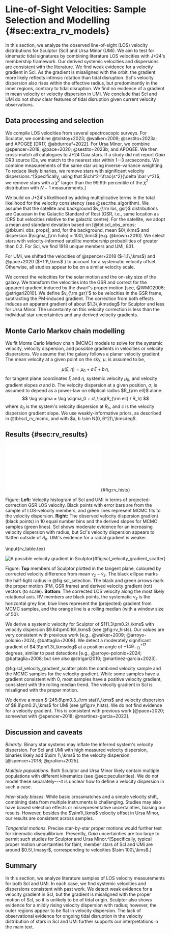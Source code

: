 # Line-of-Sight Velocities: Sample Selection and Modelling  {#sec:extra_rv_models} 

In this section, we analyze the observed line-of-sight (LOS) velocity distributions for Sculptor (Scl) and Ursa Minor (UMi). We aim to test for kinematic tidal signatures by combining literature LOS velocities with J+24's membership framework. Our derived systemic velocities and dispersions are consistent with the literature. We find weak evidence for a velocity gradient in Scl. As the gradient is misaligned with the orbit, the gradient more likely reflects intrinsic rotation than tidal disruption.  Scl's velocity dispersion also rises within the effective radius, but predominantly in the inner regions, contrary to tidal disruption. We find no evidence of a gradient in mean velocity or velocity dispersion in UMi. We conclude that Scl and UMi do not show clear features of tidal disruption given current velocity observations. 

## Data processing and selection

We compile LOS velocities from several spectroscopic surveys. For Sculptor, we combine @tolstoy+2023; @walker+2009; @sestito+2023a; and APOGEE [DR17, @abdurrouf+2022]. For Ursa Minor, we combine @spencer+2018; @pace+2020; @sestito+2023b; and APOGEE. We then cross-match all catalogues to J+24 Gaia stars. If a study did not report *Gaia* DR3 source IDs, we match to the nearest star within 1--3 arcseconds. We combine measurements of the same star using inverse-variance weighting. To reduce likely binaries, we remove stars with significant velocity dispersions.^[Specifically, using that $\chi^2=\frac{s^2}{\delta \bar v^2}$, we remove stars with a $\chi^2$ larger than the 99.9th percentile of the $\chi^2$ distribution with $N-1$ measurements.]

We build on J+24's likelihood by adding multiplicative terms in the total likelihood for the velocity consistency (see @sec:the_algorithm). We assume that the satellite and background $v_{\rm los, gsr}$ distributions are Gaussian in the Galactic Standard of Rest (GSR, i.e., same location as ICRS but velocities relative to the galactic centre). For the satellite, we adopt a mean and standard deviation based on [@tbl:scl_obs_props; @tbl:umi_obs_props], and, for the background, mean $0\,\kms$ and dispersion  $\sigma_{\rm halo} = 100\,\kms$  [e.g. @brown+2010]. We select stars with velocity-informed satellite membership probabilities of greater than 0.2. For Scl, we find 1918 unique members and UMi, 831. 

For UMi, we shifted the velocities of @spencer+2018 ($-1.1\,\kms$) and @pace+2020 ($+1.1\,\kms$ ) to account for a systematic velocity offset. Otherwise, all studies appear to be on a similar velocity scale. 

We correct the velocities for the solar motion and the on-sky size of the galaxy. We transform the velocities into the GSR and correct for the apparent gradient induced by the dwarf's proper motion [see, @WMO2008; @strigari2010]. We define $v_{\rm gsr}'$ to be velocities in the GSR frame, subtracting the PM-induced gradient. The correction from both effects induces an apparent gradient of about $1.3\,\kmsdeg$ for Sculptor and less for Ursa Minor. The uncertainty on this velocity correction is less than the individual star uncertainties and any derived velocity gradients.

## Monte Carlo Markov chain modelling

We fit Monte Carlo Markov chain (MCMC) models to solve for the systemic velocity, velocity dispersion, and possible gradients in velocities or velocity dispersions. We assume that the galaxy follows a planar velocity gradient. The mean velocity at a given point on the sky, $\mu$, is assumed to be,

$$
\mu(\xi, \eta) = \mu_0 + a\,\xi + b\,\eta,
$$
for tangent plane coordinates $\xi$ and $\eta$, systemic velocity $\mu_0$, and velocity gradient slopes $a$ and $b$. The velocity dispersion at a given position, $\sigma$, is assumed to depend as a power-law on elliptical radius $R_{\rm ell}$ alone:
$$
\log \sigma = \log \sigma_0 + c\,\log(R_{\rm ell} / R_h)
$$
where $\sigma_0$ is the system's velocity dispersion at $R_h$, and $c$ is the velocity dispersion gradient slope. We use weakly-informative priors, as described in @tbl:scl_rv_mcmc, and with $a, b \sim N(0, 6^2)\,\kmsdeg$. 

## Results {#sec:rv_results}



![Velocity dispersion fits](figures/scl_umi_rv_fits.pdf){#fig:rv_hists}

Figure: **Left:** Velocity histogram of Scl and UMi in terms of projected-correction GSR LOS velocity. Black points with error bars are from the sample of LOS-velocity members, and green lines represent MCMC fits to the velocity dispersion. **Right:** The observed velocity dispersion gradient (black points) in 10 equal number bins and the derived slopes for MCMC samples (green lines). Scl shows moderate evidence for an increasing velocity dispersion with radius, but Scl's velocity dispersion appears to flatten outside of $R_h$.  UMi's evidence for a radial gradient is weaker.  

\input{rv_table.tex}



![A possible velocity gradient in Sculptor](figures/scl_rv_scatter_gradient.png){#fig:scl_velocity_gradient_scatter} 

Figure: **Top**  members of Sculptor plotted in the tangent plane, coloured by corrected velocity difference from mean $v_z - \bar v_z$. The black ellipse marks the half-light radius in @fig:scl_selection. The black and green arrows mark the proper motion (PM, GSR frame) and derived velocity gradient (rot) vectors (to scale). **Bottom**: The corrected LOS velocity along the most likely rotational axis. RV members are black points, the systematic $v_z$ is the horizontal grey line, blue lines represent the (projected) gradient from MCMC samples, and the orange line is a rolling median (with a window size of 50).

<!-- add similarfigure for Ursa Minor-->

We derive a systemic velocity for Sculptor of $111.3\pm0.2\,\kms$ with velocity dispersion $9.64\pm0.16\,\kms$ (see @fig:rv_hists). Our values are very consistent with previous work [e.g., @walker+2009; @arroyo-polonio+2024; @battaglia+2008].  We detect a moderately significant gradient of $4.3\pm1.3\,\kmsdeg$   at a position angle of $-149_{-13}^{+17}$ degrees,  similar to past detections [e.g., @arroyo-polonio+2024; @battaglia+2008; but see also @strigari2010; @martinez-garcia+2023].

@fig:scl_velocity_gradient_scatter plots the combined velocity sample and the MCMC samples for the velocity gradient. While some samples have a gradient consistent with 0, most samples have a positive velocity gradient, consistent with the rolling median trend. The velocity gradient in Scl is misaligned with the proper motion.

We derive a mean $-245.8\pm0.3_{\rm stat}\,\kms$  and velocity dispersion of $8.8\pm0.2\,\kms$ for UMi (see @fig:rv_hists). We do not find evidence for a velocity gradient.   This is consistent with previous work [@pace+2020; somewhat with @spencer+2018; @martinez-garcia+2023].

## Discussion and caveats

*Binarity*. Binary star systems may inflate the inferred system's velocity dispersion. For Scl and UMi with high measured velocity dispersion, binaries likely add $\sim 1\,\kms$ to the velocity dispersion [@spencer+2018; @gration+2025]. 

*Multiple populations*. Both Sculptor and Ursa Minor likely contain multiple populations with different kinematics (see @sec:peculiarities). We do not model these separately---it is unclear how to define a velocity dispersion in such a case.

*Inter-study biases*. While basic crossmatches and a simple velocity shift, combining data from multiple instruments is challenging. Studies may also have biased selection effects or misrepresentative uncertainties, biasing our results. However, besides the $\sim1\,\kms$ velocity offset in Ursa Minor, our results are consistent across samples. 

*Tangential motions.* Precise star-by-star proper motions would further test for kinematic disequilibrium. Presently, *Gaia* uncertainties are too large to permit such studies for Sculptor and Ursa Minor.^[Specifically, typical proper motion uncertainties for faint, member stars of Scl and UMi are around $0.5\,\masyr$, corresponding to velocities $\sim 100\,\kms$.]

## Summary

In this section, we analyze literature samples of LOS velocity measurements for both Scl and UMi. In each case, we find systemic velocities and dispersions consistent with past work. We detect weak evidence for a velocity gradient in Scl, but the gradient is misaligned with the proper motion of Scl, so it is unlikely to be of tidal origin. Sculptor also shows evidence for a mildly rising velocity dispersion with radius; however, the outer regions appear to be flat in velocity dispersion. The lack of observational evidence for ongoing tidal disruption in the velocity distribution of stars in Scl and UMi further supports our interpretations in the main text.  
